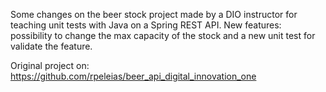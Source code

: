 Some changes on the beer stock project made by a DIO instructor for teaching unit tests with Java on a Spring REST API.
New features: possibility to change the max capacity of the stock and a new unit test for validate the feature.

Original project on: https://github.com/rpeleias/beer_api_digital_innovation_one